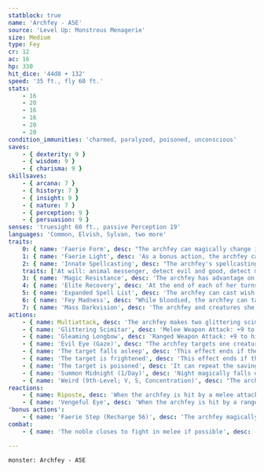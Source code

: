 ```yaml
---
statblock: true
name: 'Archfey - A5E'
source: 'Level Up: Monstrous Menagerie'
size: Medium
type: Fey
cr: 12
ac: 16
hp: 330
hit_dice: '44d8 + 132'
speed: '35 ft., fly 60 ft.'
stats:
    - 16
    - 20
    - 16
    - 16
    - 20
    - 20
condition_immunities: 'charmed, paralyzed, poisoned, unconscious'
saves:
    - { dexterity: 9 }
    - { wisdom: 9 }
    - { charisma: 9 }
skillsaves:
    - { arcana: 7 }
    - { history: 7 }
    - { insight: 9 }
    - { nature: 7 }
    - { perception: 9 }
    - { persuasion: 9 }
senses: 'truesight 60 ft., passive Perception 19'
languages: 'Common, Elvish, Sylvan, two more'
traits:
    0: { name: 'Faerie Form', desc: "The archfey can magically change its size between Large, Medium, and Tiny as an action. While Tiny, the bludgeoning, piercing, and slashing damage dealt by the archfey's attacks is halved. Additionally, it has disadvantage on Strength checks and advantage on Dexterity checks. While Large, the archfey has advantage on Strength checks. Its statistics are otherwise unchanged." }
    1: { name: 'Faerie Light', desc: 'As a bonus action, the archfey can cast dim light for 30 feet, or extinguish its glow.' }
    2: { name: 'Innate Spellcasting', desc: "The archfey's spellcasting ability is Charisma (spell save DC 17). It can innately cast the following spells, requiring no material components:" }
    traits: ['At will: animal messenger, detect evil and good, detect magic, disguise self', '3/day each: charm person, scrying, zone of truth', "1/day each: dream, geas, heroes' feast, magic circle, polymorph (self only)"]
    3: { name: 'Magic Resistance', desc: 'The archfey has advantage on saving throws against spells and magical effects.' }
    4: { name: 'Elite Recovery', desc: 'At the end of each of her turns, the archfey can end one condition or effect on herself. She can do this even when unconscious or incapacitated.' }
    5: { name: 'Expanded Spell List', desc: 'The archfey can cast wish with no material components three times per year. She can cast weird once per day.' }
    6: { name: 'Fey Madness', desc: "While bloodied, the archfey can take a reaction on each creature's turn and recharges Faerie Step on each of her own turns." }
    7: { name: 'Mass Darkvision', desc: 'The archfey and creatures she chooses within 120 feet have darkvision out to a range of 120 feet.' }
actions:
    - { name: Multiattack, desc: 'The archfey makes two glittering scimitar attacks.' }
    - { name: 'Glittering Scimitar', desc: 'Melee Weapon Attack: +9 to hit, reach 5 ft., one target. Hit: 8 (1d6 + 5) slashing damage plus 10 (3d6) cold, fire, lightning, or psychic damage (its choice).' }
    - { name: 'Gleaming Longbow', desc: 'Ranged Weapon Attack: +9 to hit, range 150/600 ft., one target. This attack ignores half or three-quarters cover. Hit: 9 (1d8 + 5) piercing damage plus 14 (4d6) cold, fire, lightning, or psychic damage (its choice).' }
    - { name: 'Evil Eye (Gaze)', desc: "The archfey targets one creature not under the effect of a faerie's Evil Eye within 60 feet. The target makes a DC 17 Wisdom saving throw. On a failed saving throw, the archfey chooses one of the following effects to magically impose on the target. Each effect lasts for 1 minute." }
    - { name: 'The target falls asleep', desc: 'This effect ends if the target takes damage or another creature uses an action to rouse it.' }
    - { name: 'The target is frightened', desc: 'This effect ends if the target is ever 60 feet or more from the archfey.' }
    - { name: 'The target is poisoned', desc: 'It can repeat the saving throw at the end of each of its turns, ending the effect on itself on a success.' }
    - { name: 'Summon Midnight (1/Day)', desc: 'Night magically falls over a 5-mile-diameter area, lasting for 1 hour. As an action, the archfey can end this effect.' }
    - { name: 'Weird (9th-Level; V, S, Concentration)', desc: "The archfey terrifies creatures with their own worst nightmares. Each creature within 30 feet of a point within 120 feet makes a DC 17 Wisdom saving throw. On a failure, the creature is frightened for 1 minute. At the end of each of the creature's turns, the creature takes 22 (4d10) psychic damage and then repeats the saving throw, ending the effect on itself on a success." }
reactions:
    - { name: Riposte, desc: 'When the archfey is hit by a melee attack made by a creature it can see, it makes a glittering scimitar attack against the attacker.' }
    - { name: 'Vengeful Eye', desc: 'When the archfey is hit by a ranged attack or targeted with a spell by a creature within 60 feet, it uses Evil Eye on the attacker if they can see each other.' }
'bonus actions':
    - { name: 'Faerie Step (Recharge 56)', desc: 'The archfey magically teleports up to 60 feet to a space it can see.' }
combat:
    - { name: 'The noble closes to fight in melee if possible', desc: 'While doing so, it uses Vengeful Eye as its reaction to put isolated ranged attackers to sleep. If it feels outmatched by a strong melee opponent, it uses its reaction to make a glittering scimitar attack and then uses Faerie Step to move away on its turn. It flees when reduced to 55 hit points or fewer. Once out of sight, it casts disguise self.' }

---
```

```statblock
monster: Archfey - A5E
```
